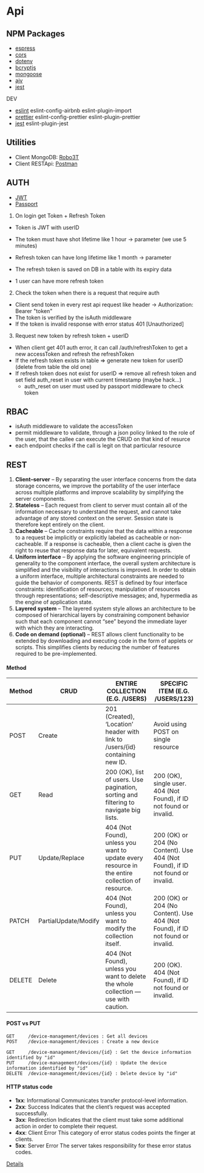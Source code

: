 # Api

## NPM Packages

- [espress](https://expressjs.com/it/guide/routing.html)
- [cors](https://www.npmjs.com/package/cors)
- [dotenv](https://www.npmjs.com/package/dotenv)
- [bcryptjs](https://www.npmjs.com/package/bcryptjs)
- [mongoose](https://mongoosejs.com)
- [ajv](https://ajv.js.org/)
- [jest](https://jestjs.io)

DEV

- [eslint](https://eslint.org/docs/user-guide/getting-started) eslint-config-airbnb eslint-plugin-import
- [prettier](https://prettier.io/docs/en/index.html) eslint-config-prettier eslint-plugin-prettier
- [jest](https://jestjs.io/docs/getting-started) eslint-plugin-jest

## Utilities

- Client MongoDB: [Robo3T](https://robomongo.org)
- Client RESTApi: [Postman](https://www.postman.com)

## AUTH

- [JWT](https://jwt.io)
- [Passport](http://www.passportjs.org)

1. On login get Token + Refresh Token

- Token is JWT with userID
- The token must have shot lifetime like 1 hour -> parameter (we use 5 minutes)
- Refresh token can have long lifetime like 1 month -> parameter
- The refresh token is saved on DB in a table with its expiry data

- 1 user can have more refresh token

2. Check the token when there is a request that require auth

- Client send token in every rest api request like header -> Authorization: Bearer "token"
- The token is verified by the isAuth middleware
- If the token is invalid response with error status 401 [Unauthorized]

3. Request new token by refresh token + userID

- When client get 401 auth error, it can call /auth/refreshToken to get a new accessToken and refresh the refreshToken
- If the refresh token exists in table => generate new token for userID (delete from table the old one)
- If refresh token does not exist for userID => remove all refresh token and set field auth_reset in user with current timestamp (maybe hack...)
  - auth_reset on user must used by passport middleware to check token

## RBAC

- isAuth middleware to validate the accessToken
- permit middleware to validate, through a json policy linked to the role of the user, that the callee can execute the CRUD on that kind of resurce
- each endpoint checks if the call is legit on that particular resource

## REST

1. **Client–server** – By separating the user interface concerns from the data storage concerns, we improve the portability of the user interface across multiple platforms and improve scalability by simplifying the server components.
2. **Stateless** – Each request from client to server must contain all of the information necessary to understand the request, and cannot take advantage of any stored context on the server. Session state is therefore kept entirely on the client.
3. **Cacheable** – Cache constraints require that the data within a response to a request be implicitly or explicitly labeled as cacheable or non-cacheable. If a response is cacheable, then a client cache is given the right to reuse that response data for later, equivalent requests.
4. **Uniform interface** – By applying the software engineering principle of generality to the component interface, the overall system architecture is simplified and the visibility of interactions is improved. In order to obtain a uniform interface, multiple architectural constraints are needed to guide the behavior of components. REST is defined by four interface constraints: identification of resources; manipulation of resources through representations; self-descriptive messages; and, hypermedia as the engine of application state.
5. **Layered system** – The layered system style allows an architecture to be composed of hierarchical layers by constraining component behavior such that each component cannot “see” beyond the immediate layer with which they are interacting.
6. **Code on demand (optional)** – REST allows client functionality to be extended by downloading and executing code in the form of applets or scripts. This simplifies clients by reducing the number of features required to be pre-implemented.

#### Method

| Method | CRUD                 | ENTIRE COLLECTION (E.G. /USERS)                                                                 | SPECIFIC ITEM (E.G. /USERS/123)                                                |
| ------ | -------------------- | ----------------------------------------------------------------------------------------------- | ------------------------------------------------------------------------------ |
| POST   | Create               | 201 (Created), ‘Location’ header with link to /users/{id} containing new ID.                    | Avoid using POST on single resource                                            |
| GET    | Read                 | 200 (OK), list of users. Use pagination, sorting and filtering to navigate big lists.           | 200 (OK), single user. 404 (Not Found), if ID not found or invalid.            |
| PUT    | Update/Replace       | 404 (Not Found), unless you want to update every resource in the entire collection of resource. | 200 (OK) or 204 (No Content). Use 404 (Not Found), if ID not found or invalid. |
| PATCH  | PartialUpdate/Modify | 404 (Not Found), unless you want to modify the collection itself.                               | 200 (OK) or 204 (No Content). Use 404 (Not Found), if ID not found or invalid. |
| DELETE | Delete               | 404 (Not Found), unless you want to delete the whole collection — use with caution.             | 200 (OK). 404 (Not Found), if ID not found or invalid.                         |

#### POST vs PUT

```
GET 	/device-management/devices : Get all devices
POST 	/device-management/devices : Create a new device
```

```
GET 	/device-management/devices/{id} : Get the device information identified by "id"
PUT 	/device-management/devices/{id} : Update the device information identified by "id"
DELETE	/device-management/devices/{id} : Delete device by "id"
```

#### HTTP status code

- **1xx**: Informational Communicates transfer protocol-level information.
- **2xx**: Success Indicates that the client’s request was accepted successfully.
- **3xx**: Redirection Indicates that the client must take some additional action in order to complete their request.
- **4xx**: Client Error This category of error status codes points the finger at clients.
- **5xx**: Server Error The server takes responsibility for these error status codes.

[Details](https://restfulapi.net/http-status-codes/)
